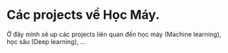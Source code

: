 # Các projects về Học Máy.
Ở đây mình sẽ up các projects liên quan đến học máy (Machine learning), học sâu (Deep learning), ...
